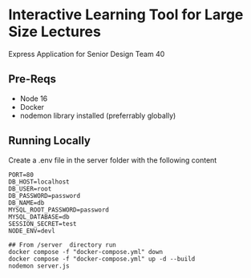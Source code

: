 # Interactive Learning Tool for Large Size Lectures ###
Express Application for Senior Design Team 40
## Pre-Reqs
- Node 16
- Docker
- nodemon library installed (preferrably globally)
## Running Locally
Create a .env file in the server folder with the following content
```
PORT=80
DB_HOST=localhost
DB_USER=root
DB_PASSWORD=password
DB_NAME=db
MYSQL_ROOT_PASSWORD=password
MYSQL_DATABASE=db
SESSION_SECRET=test
NODE_ENV=devl
```
```
## From /server  directory run
docker compose -f "docker-compose.yml" down
docker compose -f "docker-compose.yml" up -d --build
nodemon server.js
```
